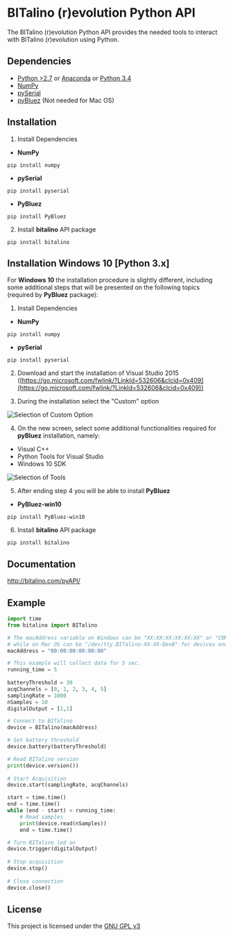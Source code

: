 # BITalino (r)evolution Python API
The BITalino (r)evolution Python API provides the needed tools to interact with BITalino (r)evolution using Python.

## Dependencies
* [Python >2.7](https://www.python.org/downloads/) or [Anaconda](https://www.continuum.io/downloads) or [Python 3.4](https://www.python.org/downloads/)
* [NumPy](https://pypi.python.org/pypi/numpy)
* [pySerial](https://pypi.python.org/pypi/pyserial)
* [pyBluez](https://pypi.python.org/pypi/PyBluez/) (Not needed for Mac OS)

## Installation
1. Install Dependencies
* **NumPy**
~~~
pip install numpy
~~~

* **pySerial**
~~~
pip install pyserial
~~~

* **PyBluez**
~~~
pip install PyBluez
~~~

2. Install **bitalino** API package
~~~
pip install bitalino
~~~

## Installation Windows 10 \[Python 3.x]
For **Windows 10** the installation procedure is slightly different, including some additional steps that will be presented on the following topics (required by **PyBluez** package):
1. Install Dependencies
* **NumPy**
~~~
pip install numpy
~~~

* **pySerial**
~~~
pip install pyserial
~~~

2. Download and start the installation of Visual Studio 2015 ([https://go.microsoft.com/fwlink/?LinkId=532606&clcid=0x409](https://go.microsoft.com/fwlink/?LinkId=532606&clcid=0x409))

3. During the installation select the "Custom" option

![Selection of Custom Option](https://i.postimg.cc/vTcMxjpy/git-part1.png)

4. On the new screen, select some additional functionalities required for **pyBluez** installation, namely:
* Visual C++
* Python Tools for Visual Studio
* Windows 10 SDK

![Selection of Tools](https://i.postimg.cc/qqSrswT3/git-part2.png)

5. After ending step 4 you will be able to install **PyBluez**

* **PyBluez-win10**
~~~
pip install PyBluez-win10
~~~

6. Install **bitalino** API package
~~~
pip install bitalino
~~~

## Documentation
http://bitalino.com/pyAPI/

## Example
~~~python
import time
from bitalino import BITalino

# The macAddress variable on Windows can be "XX:XX:XX:XX:XX:XX" or "COMX"
# while on Mac OS can be "/dev/tty.BITalino-XX-XX-DevB" for devices ending with the last 4 digits of the MAC address or "/dev/tty.BITalino-DevB" for the remaining
macAddress = "00:00:00:00:00:00"

# This example will collect data for 5 sec.
running_time = 5
    
batteryThreshold = 30
acqChannels = [0, 1, 2, 3, 4, 5]
samplingRate = 1000
nSamples = 10
digitalOutput = [1,1]

# Connect to BITalino
device = BITalino(macAddress)

# Set battery threshold
device.battery(batteryThreshold)

# Read BITalino version
print(device.version())
    
# Start Acquisition
device.start(samplingRate, acqChannels)

start = time.time()
end = time.time()
while (end - start) < running_time:
    # Read samples
    print(device.read(nSamples))
    end = time.time()

# Turn BITalino led on
device.trigger(digitalOutput)
    
# Stop acquisition
device.stop()
    
# Close connection
device.close()
~~~
## License
This project is licensed under the [GNU GPL v3](LICENSE.md)
